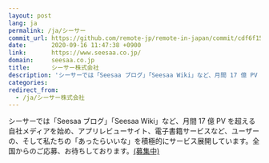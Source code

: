 ```yaml
---
layout: post
lang: ja
permalink: /ja/シーサー
commit_url: https://github.com/remote-jp/remote-in-japan/commit/cdf6f15cccaa32f875c421f78696132462c80f48
date:       2020-09-16 11:47:38 +0900
link:       https://www.seesaa.co.jp/
domain:     seesaa.co.jp
title:      シーサー株式会社
description: 'シーサーでは「Seesaa ブログ」「Seesaa Wiki」など、月間 17 億 PV を超える自社メディアを始め、アプリレビューサイト、電子書籍サービスなど、ユーザーの、そして私たちの「あったらいいな」を積極的にサービス展開しています。全国からのご応募、お待ちしております。(募集中)'
categories: 
redirect_from:
  - /ja/シーサー株式会社
---
```


<p>シーサーでは「Seesaa ブログ」「Seesaa Wiki」など、月間 17 億 PV を超える自社メディアを始め、アプリレビューサイト、電子書籍サービスなど、ユーザーの、そして私たちの「あったらいいな」を積極的にサービス展開しています。全国からのご応募、お待ちしております。<a href="https://www.seesaa.co.jp/recruit/jobs.html">(募集中)</a></p>
